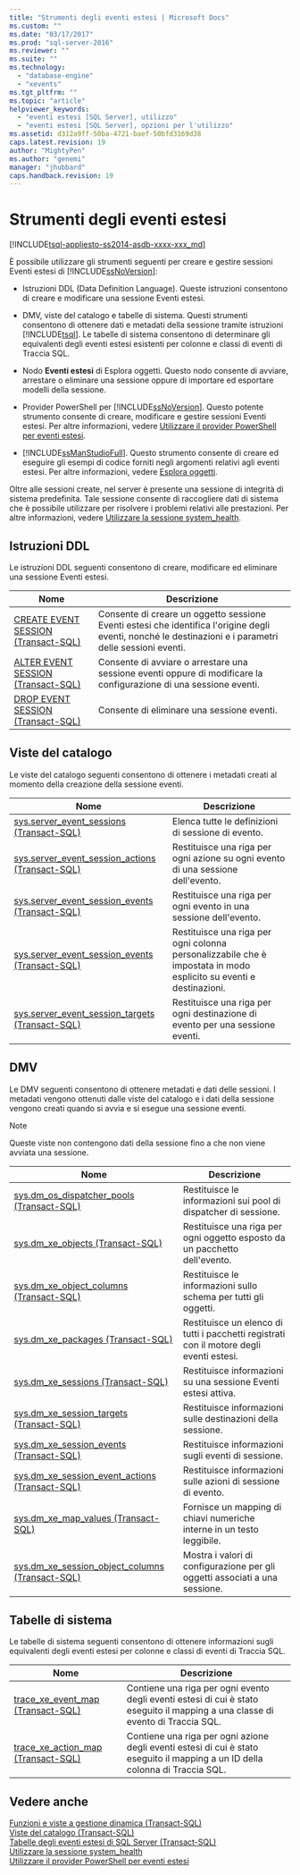 ```yaml
---
title: "Strumenti degli eventi estesi | Microsoft Docs"
ms.custom: ""
ms.date: "03/17/2017"
ms.prod: "sql-server-2016"
ms.reviewer: ""
ms.suite: ""
ms.technology: 
  - "database-engine"
  - "xevents"
ms.tgt_pltfrm: ""
ms.topic: "article"
helpviewer_keywords: 
  - "eventi estesi [SQL Server], utilizzo"
  - "eventi estesi [SQL Server], opzioni per l'utilizzo"
ms.assetid: d312a9ff-50ba-4721-baef-50bfd3169d38
caps.latest.revision: 19
author: "MightyPen"
ms.author: "genemi"
manager: "jhubbard"
caps.handback.revision: 19
---
```

# Strumenti degli eventi estesi
[!INCLUDE[tsql-appliesto-ss2014-asdb-xxxx-xxx_md](../../includes/tsql-appliesto-ss2014-asdb-xxxx-xxx-md.md)]

  È possibile utilizzare gli strumenti seguenti per creare e gestire sessioni Eventi estesi di [!INCLUDE[ssNoVersion](../../includes/ssnoversion-md.md)]:  
  
-   Istruzioni DDL (Data Definition Language). Queste istruzioni consentono di creare e modificare una sessione Eventi estesi.  
  
-   DMV, viste del catalogo e tabelle di sistema. Questi strumenti consentono di ottenere dati e metadati della sessione tramite istruzioni [!INCLUDE[tsql](../../includes/tsql-md.md)]. Le tabelle di sistema consentono di determinare gli equivalenti degli eventi estesi esistenti per colonne e classi di eventi di Traccia SQL.  
  
-   Nodo **Eventi estesi** di Esplora oggetti. Questo nodo consente di avviare, arrestare o eliminare una sessione oppure di importare ed esportare modelli della sessione.  
  
-   Provider PowerShell per [!INCLUDE[ssNoVersion](../../includes/ssnoversion-md.md)]. Questo potente strumento consente di creare, modificare e gestire sessioni Eventi estesi. Per altre informazioni, vedere [Utilizzare il provider PowerShell per eventi estesi](../../relational-databases/extended-events/use-the-powershell-provider-for-extended-events.md).  
  
-   [!INCLUDE[ssManStudioFull](../../includes/ssmanstudiofull-md.md)]. Questo strumento consente di creare ed eseguire gli esempi di codice forniti negli argomenti relativi agli eventi estesi. Per altre informazioni, vedere [Esplora oggetti](../../ssms/object/object-explorer.md).  
  
 Oltre alle sessioni create, nel server è presente una sessione di integrità di sistema predefinita. Tale sessione consente di raccogliere dati di sistema che è possibile utilizzare per risolvere i problemi relativi alle prestazioni. Per altre informazioni, vedere [Utilizzare la sessione system_health](../../relational-databases/extended-events/use-the-system-health-session.md).  
  
## Istruzioni DDL  
 Le istruzioni DDL seguenti consentono di creare, modificare ed eliminare una sessione Eventi estesi.  
  
|Nome|Descrizione|  
|----------|-----------------|  
|[CREATE EVENT SESSION &#40;Transact-SQL&#41;](../../t-sql/statements/create-event-session-transact-sql.md)|Consente di creare un oggetto sessione Eventi estesi che identifica l'origine degli eventi, nonché le destinazioni e i parametri delle sessioni eventi.|  
|[ALTER EVENT SESSION &#40;Transact-SQL&#41;](../../t-sql/statements/alter-event-session-transact-sql.md)|Consente di avviare o arrestare una sessione eventi oppure di modificare la configurazione di una sessione eventi.|  
|[DROP EVENT SESSION &#40;Transact-SQL&#41;](../../t-sql/statements/drop-event-session-transact-sql.md)|Consente di eliminare una sessione eventi.|  
  
## Viste del catalogo  
 Le viste del catalogo seguenti consentono di ottenere i metadati creati al momento della creazione della sessione eventi.  
  
|Nome|Descrizione|  
|----------|-----------------|  
|[sys.server_event_sessions &#40;Transact-SQL&#41;](../../relational-databases/system-catalog-views/sys-server-event-sessions-transact-sql.md)|Elenca tutte le definizioni di sessione di evento.|  
|[sys.server_event_session_actions &#40;Transact-SQL&#41;](../../relational-databases/system-catalog-views/sys-server-event-session-actions-transact-sql.md)|Restituisce una riga per ogni azione su ogni evento di una sessione dell'evento.|  
|[sys.server_event_session_events &#40;Transact-SQL&#41;](../../relational-databases/system-catalog-views/sys-server-event-session-events-transact-sql.md)|Restituisce una riga per ogni evento in una sessione dell'evento.|  
|[sys.server_event_session_events &#40;Transact-SQL&#41;](../../relational-databases/system-catalog-views/sys-server-event-session-fields-transact-sql.md)|Restituisce una riga per ogni colonna personalizzabile che è impostata in modo esplicito su eventi e destinazioni.|  
|[sys.server_event_session_targets &#40;Transact-SQL&#41;](../../relational-databases/system-catalog-views/sys-server-event-session-targets-transact-sql.md)|Restituisce una riga per ogni destinazione di evento per una sessione eventi.|  
  
## DMV  
 Le DMV seguenti consentono di ottenere metadati e dati delle sessioni. I metadati vengono ottenuti dalle viste del catalogo e i dati della sessione vengono creati quando si avvia e si esegue una sessione eventi.  
  
> [!NOTE]  
>  Queste viste non contengono dati della sessione fino a che non viene avviata una sessione.  
  
|Nome|Descrizione|  
|----------|-----------------|  
|[sys.dm_os_dispatcher_pools &#40;Transact-SQL&#41;](../../relational-databases/system-dynamic-management-views/sys-dm-os-dispatcher-pools-transact-sql.md)|Restituisce le informazioni sui pool di dispatcher di sessione.|  
|[sys.dm_xe_objects &#40;Transact-SQL&#41;](../../relational-databases/system-dynamic-management-views/sys-dm-xe-objects-transact-sql.md)|Restituisce una riga per ogni oggetto esposto da un pacchetto dell'evento.|  
|[sys.dm_xe_object_columns &#40;Transact-SQL&#41;](../../relational-databases/system-dynamic-management-views/sys-dm-xe-object-columns-transact-sql.md)|Restituisce le informazioni sullo schema per tutti gli oggetti.|  
|[sys.dm_xe_packages &#40;Transact-SQL&#41;](../../relational-databases/system-dynamic-management-views/sys-dm-xe-packages-transact-sql.md)|Restituisce un elenco di tutti i pacchetti registrati con il motore degli eventi estesi.|  
|[sys.dm_xe_sessions &#40;Transact-SQL&#41;](../../relational-databases/system-dynamic-management-views/sys-dm-xe-sessions-transact-sql.md)|Restituisce informazioni su una sessione Eventi estesi attiva.|  
|[sys.dm_xe_session_targets &#40;Transact-SQL&#41;](../../relational-databases/system-dynamic-management-views/sys-dm-xe-session-targets-transact-sql.md)|Restituisce informazioni sulle destinazioni della sessione.|  
|[sys.dm_xe_session_events &#40;Transact-SQL&#41;](../../relational-databases/system-dynamic-management-views/sys-dm-xe-session-events-transact-sql.md)|Restituisce informazioni sugli eventi di sessione.|  
|[sys.dm_xe_session_event_actions &#40;Transact-SQL&#41;](../../relational-databases/system-dynamic-management-views/sys-dm-xe-session-event-actions-transact-sql.md)|Restituisce informazioni sulle azioni di sessione di evento.|  
|[sys.dm_xe_map_values &#40;Transact-SQL&#41;](../../relational-databases/system-dynamic-management-views/sys-dm-xe-map-values-transact-sql.md)|Fornisce un mapping di chiavi numeriche interne in un testo leggibile.|  
|[sys.dm_xe_session_object_columns &#40;Transact-SQL&#41;](../../relational-databases/system-dynamic-management-views/sys-dm-xe-session-object-columns-transact-sql.md)|Mostra i valori di configurazione per gli oggetti associati a una sessione.|  
  
## Tabelle di sistema  
 Le tabelle di sistema seguenti consentono di ottenere informazioni sugli equivalenti degli eventi estesi per colonne e classi di eventi di Traccia SQL.  
  
|Nome|Descrizione|  
|----------|-----------------|  
|[trace_xe_event_map &#40;Transact-SQL&#41;](../Topic/trace_xe_event_map%20\(Transact-SQL\).md)|Contiene una riga per ogni evento degli eventi estesi di cui è stato eseguito il mapping a una classe di evento di Traccia SQL.|  
|[trace_xe_action_map &#40;Transact-SQL&#41;](../Topic/trace_xe_action_map%20\(Transact-SQL\).md)|Contiene una riga per ogni azione degli eventi estesi di cui è stato eseguito il mapping a un ID della colonna di Traccia SQL.|  
  
## Vedere anche  
 [Funzioni e viste a gestione dinamica &#40;Transact-SQL&#41;](../Topic/Dynamic%20Management%20Views%20and%20Functions%20\(Transact-SQL\).md)   
 [Viste del catalogo &#40;Transact-SQL&#41;](../../relational-databases/system-catalog-views/catalog-views-transact-sql.md)   
 [Tabelle degli eventi estesi di SQL Server &#40;Transact-SQL&#41;](../Topic/SQL%20Server%20Extended%20Events%20Tables%20\(Transact-SQL\).md)   
 [Utilizzare la sessione system_health](../../relational-databases/extended-events/use-the-system-health-session.md)   
 [Utilizzare il provider PowerShell per eventi estesi](../../relational-databases/extended-events/use-the-powershell-provider-for-extended-events.md)  
  
  